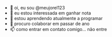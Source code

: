 - 👋 oi, eu sou @meujorel123
- 👀 eu estou interessada em ganhar nota
- 🌱 estou aprendendo atualmente a programar
- 💞️ procuro colaborar em passar de ano
- 📫 como entrar em contato comigo... não entre 

<!---
meujorel123/meujorel123 is a ✨ special ✨ repository because its `README.md` (this file) appears on your GitHub profile.
You can click the Preview link to take a look at your changes.
--->
